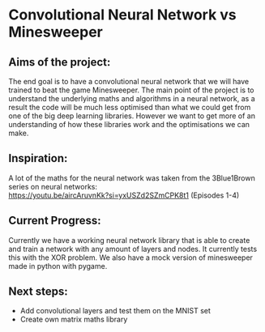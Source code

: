 # Convolutional Neural Network vs Minesweeper
## Aims of the project:
The end goal is to have a convolutional neural network that we will have trained to beat the game Minesweeper. The main point of the project is to understand the underlying maths and algorithms in a neural network, as a result the code will be much less optimised than what we could get from one of the big deep learning libraries. However we want to get more of an understanding of how these libraries work and the optimisations we can make.

## Inspiration:
A lot of the maths for the neural network was taken from the 3Blue1Brown series on neural networks:\
https://youtu.be/aircAruvnKk?si=yxUSZd2SZmCPK8t1 (Episodes 1-4)

## Current Progress:
Currently we have a working neural network library that is able to create and train a network with any amount of layers and nodes. It currently tests this with the XOR problem. We also have a mock version of minesweeper made in python with pygame.

## Next steps:
- Add convolutional layers and test them on the MNIST set
- Create own matrix maths library
